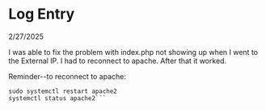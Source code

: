 # Log Entry

2/27/2025

I was able to fix the problem with index.php not showing up when I went to the External IP. I had to reconnect to apache. After that it worked. 

Reminder--to reconnect to apache:

```sudo systemctl reload apache2
sudo systemctl restart apache2
systemctl status apache2```
